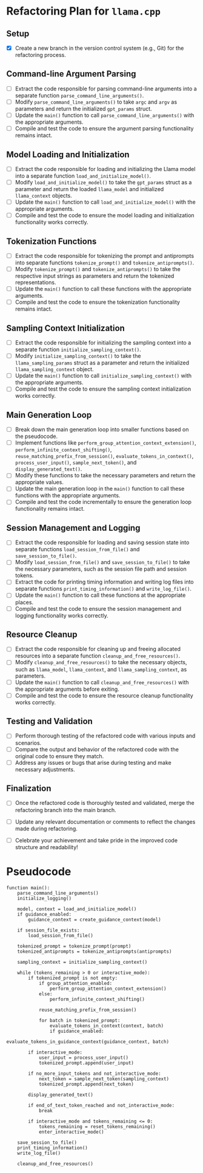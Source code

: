 # Refactoring Plan for `llama.cpp`

## Setup
- [X] Create a new branch in the version control system (e.g., Git) for the refactoring process.

## Command-line Argument Parsing
- [ ] Extract the code responsible for parsing command-line arguments into a separate function `parse_command_line_arguments()`.
- [ ] Modify `parse_command_line_arguments()` to take `argc` and `argv` as parameters and return the initialized `gpt_params` struct.
- [ ] Update the `main()` function to call `parse_command_line_arguments()` with the appropriate arguments.
- [ ] Compile and test the code to ensure the argument parsing functionality remains intact.

## Model Loading and Initialization
- [ ] Extract the code responsible for loading and initializing the Llama model into a separate function `load_and_initialize_model()`.
- [ ] Modify `load_and_initialize_model()` to take the `gpt_params` struct as a parameter and return the loaded `llama_model` and initialized `llama_context` objects.
- [ ] Update the `main()` function to call `load_and_initialize_model()` with the appropriate arguments.
- [ ] Compile and test the code to ensure the model loading and initialization functionality works correctly.

## Tokenization Functions
- [ ] Extract the code responsible for tokenizing the prompt and antiprompts into separate functions `tokenize_prompt()` and `tokenize_antiprompts()`.
- [ ] Modify `tokenize_prompt()` and `tokenize_antiprompts()` to take the respective input strings as parameters and return the tokenized representations.
- [ ] Update the `main()` function to call these functions with the appropriate arguments.
- [ ] Compile and test the code to ensure the tokenization functionality remains intact.

## Sampling Context Initialization
- [ ] Extract the code responsible for initializing the sampling context into a separate function `initialize_sampling_context()`.
- [ ] Modify `initialize_sampling_context()` to take the `llama_sampling_params` struct as a parameter and return the initialized `llama_sampling_context` object.
- [ ] Update the `main()` function to call `initialize_sampling_context()` with the appropriate arguments.
- [ ] Compile and test the code to ensure the sampling context initialization works correctly.

## Main Generation Loop
- [ ] Break down the main generation loop into smaller functions based on the pseudocode.
- [ ] Implement functions like `perform_group_attention_context_extension()`, `perform_infinite_context_shifting()`, `reuse_matching_prefix_from_session()`, `evaluate_tokens_in_context()`, `process_user_input()`, `sample_next_token()`, and `display_generated_text()`.
- [ ] Modify these functions to take the necessary parameters and return the appropriate values.
- [ ] Update the main generation loop in the `main()` function to call these functions with the appropriate arguments.
- [ ] Compile and test the code incrementally to ensure the generation loop functionality remains intact.

## Session Management and Logging
- [ ] Extract the code responsible for loading and saving session state into separate functions `load_session_from_file()` and `save_session_to_file()`.
- [ ] Modify `load_session_from_file()` and `save_session_to_file()` to take the necessary parameters, such as the session file path and session tokens.
- [ ] Extract the code for printing timing information and writing log files into separate functions `print_timing_information()` and `write_log_file()`.
- [ ] Update the `main()` function to call these functions at the appropriate places.
- [ ] Compile and test the code to ensure the session management and logging functionality works correctly.

## Resource Cleanup
- [ ] Extract the code responsible for cleaning up and freeing allocated resources into a separate function `cleanup_and_free_resources()`.
- [ ] Modify `cleanup_and_free_resources()` to take the necessary objects, such as `llama_model`, `llama_context`, and `llama_sampling_context`, as parameters.
- [ ] Update the `main()` function to call `cleanup_and_free_resources()` with the appropriate arguments before exiting.
- [ ] Compile and test the code to ensure the resource cleanup functionality works correctly.

## Testing and Validation
- [ ] Perform thorough testing of the refactored code with various inputs and scenarios.
- [ ] Compare the output and behavior of the refactored code with the original code to ensure they match.
- [ ] Address any issues or bugs that arise during testing and make necessary adjustments.

## Finalization
- [ ] Once the refactored code is thoroughly tested and validated, merge the refactoring branch into the main branch.
- [ ] Update any relevant documentation or comments to reflect the changes made during refactoring.
- [ ] Celebrate your achievement and take pride in the improved code structure and readability!


# Pseudocode
```
function main():
    parse_command_line_arguments()
    initialize_logging()

    model, context = load_and_initialize_model()
    if guidance_enabled:
        guidance_context = create_guidance_context(model)

    if session_file_exists:
        load_session_from_file()

    tokenized_prompt = tokenize_prompt(prompt)
    tokenized_antiprompts = tokenize_antiprompts(antiprompts)

    sampling_context = initialize_sampling_context()

    while (tokens_remaining > 0 or interactive_mode):
        if tokenized_prompt is not empty:
            if group_attention_enabled:
                perform_group_attention_context_extension()
            else:
                perform_infinite_context_shifting()

            reuse_matching_prefix_from_session()

            for batch in tokenized_prompt:
                evaluate_tokens_in_context(context, batch)
                if guidance_enabled:
                    evaluate_tokens_in_guidance_context(guidance_context, batch)

        if interactive_mode:
            user_input = process_user_input()
            tokenized_prompt.append(user_input)

        if no_more_input_tokens and not_interactive_mode:
            next_token = sample_next_token(sampling_context)
            tokenized_prompt.append(next_token)

        display_generated_text()

        if end_of_text_token_reached and not_interactive_mode:
            break

        if interactive_mode and tokens_remaining <= 0:
            tokens_remaining = reset_tokens_remaining()
            enter_interactive_mode()

    save_session_to_file()
    print_timing_information()
    write_log_file()

    cleanup_and_free_resources()
```